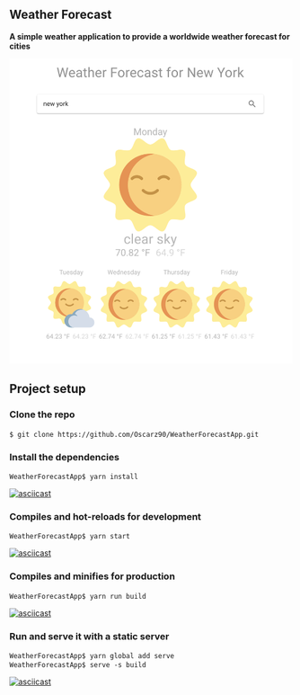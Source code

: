 ## Weather Forecast 

**A simple weather application to provide a worldwide weather forecast for cities**

![forecast](docs/images/forecast-app-example.png)

## Project setup

### Clone the repo

```shell
$ git clone https://github.com/Oscarz90/WeatherForecastApp.git
```

### Install the dependencies

```shell
WeatherForecastApp$ yarn install
```

[![asciicast](https://asciinema.org/a/268702.svg)](https://asciinema.org/a/268702)

### Compiles and hot-reloads for development

```
WeatherForecastApp$ yarn start
```

[![asciicast](https://asciinema.org/a/Y9nLs13ngZg3gwI4ndMWgNclJ.svg)](https://asciinema.org/a/Y9nLs13ngZg3gwI4ndMWgNclJ)

### Compiles and minifies for production

```
WeatherForecastApp$ yarn run build
```

[![asciicast](https://asciinema.org/a/2e6dRaMgKAFW2G8p87I78l2AW.svg)](https://asciinema.org/a/2e6dRaMgKAFW2G8p87I78l2AW)

### Run and serve it with a static server

```
WeatherForecastApp$ yarn global add serve
WeatherForecastApp$ serve -s build
```

[![asciicast](https://asciinema.org/a/268706.svg)](https://asciinema.org/a/268706)

